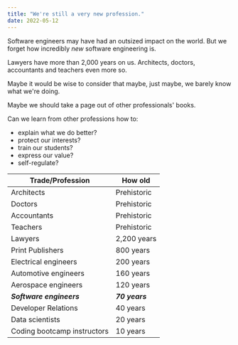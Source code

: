```yaml
---
title: "We're still a very new profession."
date: 2022-05-12
---
```


Software engineers may have had an outsized impact on the world. But we forget how incredibly *new* software engineering is. 

Lawyers have more than 2,000 years on us. Architects, doctors, accountants and teachers even more so.

Maybe it would be wise to consider that maybe, just maybe, we barely know what we're doing. 

Maybe we should take a page out of other professionals' books.

Can we learn from other professions how to:
* explain what we do better?
* protect our interests?
* train our students?
* express our value?
* self-regulate?

|Trade/Profession|How old|
|-----|---|
|Architects|Prehistoric|
|Doctors|Prehistoric|
|Accountants|Prehistoric|
|Teachers|Prehistoric|
|Lawyers| 2,200 years|
|Print Publishers|800 years|
|Electrical engineers|200 years|
|Automotive engineers|160 years|
|Aerospace engineers|120 years|
|***Software engineers***|***70 years***|
|Developer Relations|40 years|
|Data scientists|20 years|
|Coding bootcamp instructors|10 years|

